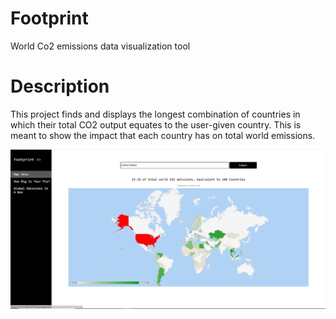 # Footprint
World Co2 emissions data visualization tool


# Description
This project finds and displays the longest combination of countries in which their total CO2 output equates to the user-given country. This is meant to show the impact that each country has on total world emissions.

![image](Footprint.PNG)
